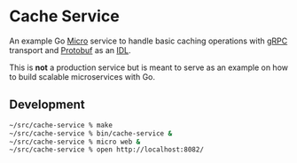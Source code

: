 # Cache Service

An example Go [Micro][0] service to handle basic caching operations with
[gRPC][1] transport and [Protobuf][2] as an [IDL][3].

This is **not** a production service but is meant to serve as an example
on how to build scalable microservices with Go.

## Development

``` bash
~/src/cache-service % make
~/src/cache-service % bin/cache-service &
~/src/cache-service % micro web &
~/src/cache-service % open http://localhost:8082/
```

[0]: https://github.com/micro/go-micro
[1]: https://micro.mu/docs/go-grpc.html
[2]: https://developers.google.com/protocol-buffers/docs/proto3
[3]: https://en.wikipedia.org/wiki/IDL_(programming_language)
[5]: https://devcenter.heroku.com/articles/getting-started-with-go
